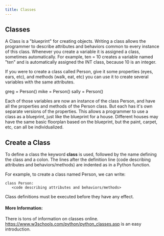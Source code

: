 ```yaml
---
title: Classes
---
```


## Classes

A Class is a "blueprint" for creating objects.  Writing a class allows the programmer to describe attributes and behaviors common to every instance of this class.  Whenever you create a variable it is assigned a class, sometimes automatically.  For example, ten = 10 creates a variable named "ten" and is automatically assigned the INT class, because 10 is an integer.

If you were to create a class called Person, give it some properties (eyes, ears, etc), and methods (walk, eat, etc) you can use it to create several variables with the same attributes.

greg = Person()
mike = Person()
sally = Person()

Each of those variables are now an instance of the class Person, and have all the properties and methods of the Person class.  But each has it's own separate versions of the properties.  This allows a programmer to use a class as a blueprint, just like the blueprint for a house.  Different houses may have the same basic floorplan based on the blueprint, but the paint, carpet, etc, can all be individualized.

## Create a Class

To define a class the keyword **class** is used, followed by the name defining the class and a colon. The lines after the definition line (code describing attributes and behaviors/methods) are indented as in a Python function.

For example, to create a class named Person, we can write:
```
class Person:
   <code describing attributes and behaviors/methods> 
```

Class definitions must be executed before they have any effect.

#### More Information:

There is tons of information on classes online.  https://www.w3schools.com/python/python_classes.asp is an easy introduction.

<!-- Please add any articles you think might be helpful to read before writing the article -->


